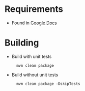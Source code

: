 # Requirements
* Found in [Google Docs](https://docs.google.com/document/d/10p2Zo8YUmY_zQ218MfT02PXENH8OzRJaS_OFcPu4V5A/edit)

# Building
* Build with unit tests

        mvn clean package

* Build without unit tests

        mvn clean package -DskipTests